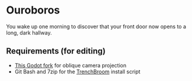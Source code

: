 # Ouroboros
You wake up one morning to discover that your front door now opens to a long, dark hallway. 

## Requirements (for editing)
* [This Godot fork](https://github.com/qaptoR/godot/tree/master_oblique_camera) for oblique camera projection
* Git Bash and 7zip for the [TrenchBroom](https://github.com/TrenchBroom/TrenchBroom/) install script
